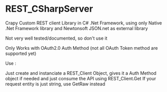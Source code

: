 # REST_CSharpServer

Crapy Custom REST client Library in C# .Net Framework, using only Native .Net Framework library and Newtonsoft JSON.net as external library

Not very well tested/documented, so don't use it

Only Works with OAuth2.0 Auth Method (not all OAuth Token method are supported yet)

Use :

Just create and instanciate a REST_Client Object, gives it a Auth Method object if needed and just consume the API using REST_Client.Get<Entity>
  If your request entity is just string, use GetRaw instead
